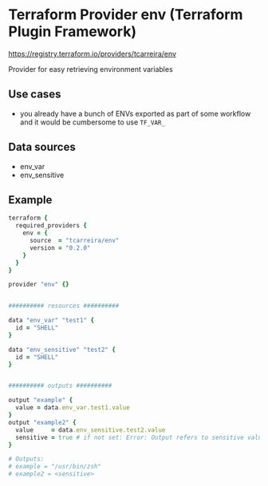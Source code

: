 # Terraform Provider env (Terraform Plugin Framework)

https://registry.terraform.io/providers/tcarreira/env

Provider for easy retrieving environment variables

## Use cases

- you already have a bunch of ENVs exported as part of some workflow and it would be cumbersome to use `TF_VAR_`

## Data sources

- env_var
- env_sensitive

## Example

```ruby
terraform {
  required_providers {
    env = {
      source  = "tcarreira/env"
      version = "0.2.0"
    }
  }
}

provider "env" {}


########## resources ##########

data "env_var" "test1" {
  id = "SHELL"
}

data "env_sensitive" "test2" {
  id = "SHELL"
}


########## outputs ##########

output "example" {
  value = data.env_var.test1.value
}
output "example2" {
  value     = data.env_sensitive.test2.value
  sensitive = true # if not set: Error: Output refers to sensitive values
}

# Outputs:
# example = "/usr/bin/zsh"
# example2 = <sensitive>
```
